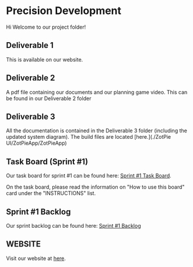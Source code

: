 # Precision Development

Hi Welcome to our project folder!

## Deliverable 1

This is available on our website.

## Deliverable 2

A pdf file containing our documents and our planning game video.
This can be found in our Deliverable 2 folder

## Deliverable 3

All the documentation is contained in the Deliverable 3 folder (including the updated system diagram).
The build files are located [here.](./ZotPie UI/ZotPieApp/ZotPieApp)

## Task Board (Sprint #1)

Our task board for sprint #1 can be found here: [Sprint #1 Task Board](https://trello.com/b/bA6DMjMR/sprint-1-task-board-precision-development#).

On the task board, please read the information on "How to use this board" card under the "INSTRUCTIONS" list.

## Sprint #1 Backlog

Our sprint backlog can be found here: [Sprint #1 Backlog](https://docs.google.com/spreadsheets/d/1x4ZO0lsaXktc8lxdIhvAAT5QEFSecOz8eK0PieLRWok/edit?pli=1#gid=0)

## WEBSITE

Visit our website at [here](http://precision-dev.com/).

